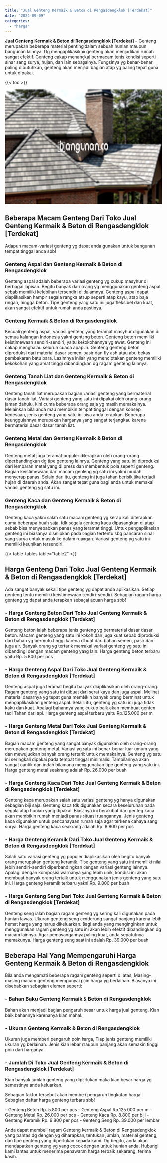 ```yaml
---
title: "Jual Genteng Kermaik & Beton di Rengasdengklok [Terdekat]"
date: "2024-09-09"
categories: 
  - "harga"
---
```


**Jual Genteng Kermaik & Beton di Rengasdengklok \[Terdekat\]** – Genteng merupakan beberapa material penting dalam sebuah hunian maupun bangunan lainnya. Dg mengaplikasikan genteng akan menjadikan rumah sangat efektif. Genteng cakap menangkal bermacam jenis kondisi seperti sinar sang surya, hujan, dan lain sebagainya. Fungsinya yg benar-benar paling dibutuhkan, genteng akan menjadi bagian atap yg paling tepat guna untuk dipakai.

{{< toc >}}

![Jual Genteng Kermaik & Beton di Rengasdengklok [Terdekat]](/images/genteng-minimalis-murah17.png)

## Beberapa Macam Genteng Dari Toko Jual Genteng Kermaik & Beton di Rengasdengklok \[Terdekat\]

Adapun macam-variasi genteng yg dapat anda gunakan untuk bangunan tempat tinggal anda sbb!

### Genteng Aspal dan Genteng Kermaik & Beton di Rengasdengklok

Genteng aspal adalah beberapa variasi genteng yg cukup masyhur di berbagai lapisan. Begitu banyak dari orang yg menggunakan genteng aspal sebab memiliki kelebihan tersendiri di dalamnya. Genteng aspal dapat diaplikasikan hampir segala rangka ataup seperti atap kayu, atap baja ringan, hingga beton. Tipe genteng yang satu ini juga fleksibel dan kuat, akan sangat efektif untuk rumah anda pastinya.

### Genteng Kermaik & Beton di Rengasdengklok

Kecuali genteng aspal, variasi genteng yang teramat masyhur digunakan di semua kalangan Indonesia yakni genteng beton. Genteng beton memiliki keistimewaan sendiri-sendiri, yaitu kekokohannya yg awet. Genteng ini cakap menghalau seluruh cuaca apapun. Genteng genteng beton diproduksi dari material dasar semen, pasir dan fly ash atau abu bekas pembakaran batu bara. Lazimnya inilah yang menciptakan genteng memiliki kekokohan yang amat tinggi dibandingkan dg ragam genteng lainnya.

### Genteng Tanah Liat dan Genteng Kermaik & Beton di Rengasdengklok

Genteng tanah liat merupakan bagian variasi genteng yang bermaterial dasar tanah liat. Variasi genteng yang satu ini dipakai oleh orang-orang jaman dahulu, kini cuma beberapa orang saja yg masih memakainya. Melainkan bila anda mau membikin tempat tinggal dengan konsep kedesaan, jenis genteng yang satu ini bisa anda terapkan. Beberapa keunggulannya merupakan harganya yang sangat terjangkau karena bermaterial dasar dasar tanah liat.

### Genteng Metal dan Genteng Kermaik & Beton di Rengasdengklok

Genteng metal juga teramat populer diterapkan oleh orang-orang diperbandingkan dg tipe genteng lainnya. Genteng yang satu ini diproduksi dari lembaran metal yang di press dan membentuk pola seperti genteng. Bagian keistimewaan dari macam genteng yg satu ini yakni mudah menyerap panas. Selain dari itu, genteng ini juga tahan berisik jika terjadi hujan di daerah anda. Akan sangat tepat guna bagi anda untuk memakai variasi genteng yg satu ini.

### Genteng Kaca dan Genteng Kermaik & Beton di Rengasdengklok

Genteng kaca yakni salah satu macam genteng yg kerap kali diterapkan cuma beberapa buah saja. tdk segala genteng kaca dipasangkan di atap sebab bisa menyebabkan panas yang teramat tinggi. Untuk pengaplikasian genteng ini biasanya diselipkan pada bagian tertentu sbg pancaran sinar sang surya untuk masuk ke dalam ruangan. Variasi genteng yg satu ini memiliki keunikan tersendiri.

{{< table-tables table="table2" >}}

## Harga Genteng Dari Toko Jual Genteng Kermaik & Beton di Rengasdengklok \[Terdekat\]

Ada sangat banyak sekali tipe genteng yg dapat anda aplikasikan. Setiap genteng tentu memiliki keistimewaan sendiri-sendiri. Sebagian ragam harga genteng yg dapat anda terapkan sebagai acuan harga sbb!

### \- Harga Genteng Beton Dari Toko Jual Genteng Kermaik & Beton di Rengasdengklok \[Terdekat\]

Genteng beton ialah beberapa jenis genteng yg bermaterial dasar dasar beton. Macam genteng yang satu ini kokoh dan juga kuat sebab diproduksi dari bahan yg bermutu tinggi karena dibuat dari bahan semen, pasir dan juga air. Banyak orang yg tertarik memakai variasi genteng yg satu ini dibandingi dengan macam genteng yang lain. Harga genteng beton terbaru yaitu Rp. 5.800 per pcs

### \- Harga Genteng Aspal Dari Toko Jual Genteng Kermaik & Beton di Rengasdengklok \[Terdekat\]

Genteng aspal juga teramat begitu banyak diaplikasikan oleh orang-orang. Ragam genteng yang satu ini dibuat dari serat kayu dan juga aspal. Melihat material dasarnya yg tepat guna membikin banyak orang berminat untuk mengaplikasikan genteng aspal. Selain itu, genteng yg satu ini juga tidak kaku dan kuat. Apalagi bahannya yang cukup baik akan membuat genten tadi Tahan dari api. Harga genteng aspal terbaru yaitu Rp.125.000 per m

### \- Harga Genteng Metal Dari Toko Jual Genteng Kermaik & Beton di Rengasdengklok \[Terdekat\]

Bagian macam genteng yang sangat banyak digunakan oleh orang-orang merupakan genteng metal. Variasi yg satu ini benar-benar luar umum yang dan mewujudkan banyak orang tertarik untuk memakainya. Genteng yg satu ini seringkali dipakai pada tempat tinggal minimalis. Tampilannya akan sangat cantik dan indah bilamana menggunakan tipe genteng yang satu ini. Harga genteng metal seakrang adalah Rp. 26.000 per buah

### \- Harga Genteng Kaca Dari Toko Jual Genteng Kermaik & Beton di Rengasdengklok \[Terdekat\]

Genteng kaca merupakan salah satu variasi genteng yg hanya digunakan sebagian biji saja. Genteng kaca tdk digunakan secara keseluruhan pada segala atap hunian yang dipakai. Biasanya ini berakibat dari genteg kaca akan membikin rumah menjadi panas situasi ruangannya. Jenis genteng kaca digunakan untuk pencahayaan rumah saja agar terkena cahaya sang surya. Harga genteng kaca seakrang adalah Rp. 8.800 per pcs

### \- Harga Genteng Keramik Dari Toko Jual Genteng Kermaik & Beton di Rengasdengklok \[Terdekat\]

Salah satu variasi genteng yg populer diaplikasikan oleh begitu banyak orang merupakan genteng keramik. Tipe genteng yang satu ini memiliki nilai lebih sendiri-sendiri diperbandingkan dengan variasi genteng lainnya. Apalagi dengan komposisi warnanya yang lebih unik, kondisi ini akan membuat banyak orang tertaik untuk menggunakan jenis genteng yang satu ini. Harga genteng keramik terbaru yakni Rp. 9.800 per buah

### \- Harga Genteng Seng Dari Toko Jual Genteng Kermaik & Beton di Rengasdengklok \[Terdekat\]

Genteng seng ialah bagian ragam genteng yg sering kali digunakan pada hunian lawas. Ukuran genteng seng cenderung sangat panjang karena lebih hemat harga yang harus dikeluarkan. Bagi anda yang menginginkan untuk menggunakan ragam genteng yg satu ini akan lebih efektif dibandingkan dg macam lainnya. Agar pemasangannya paling kuat, anda sepatutnya memakunya. Harga genteng seng saat ini adalah Rp. 39.000 per buah

## Beberapa Hal Yang Mempengaruhi Harga Genteng Kermaik & Beton di Rengasdengklok

Bila anda mengamati beberapa ragam genteng seperti di atas, Masing-masing macam genteng mempunyai poin harga yg berlainan. Biasanya ini disebabkan sebagian elemen seperti:

### \- Bahan Baku Genteng Kermaik & Beton di Rengasdengklok

Bahan akan menjadi bagian pengaruh besar untuk harga jual genteng. Kian baik bahannya karenanya kian mahal.

### \- Ukuran Genteng Kermaik & Beton di Rengasdengklok

Ukuran juga memberi pengaruh poin harga, Tiap jenis genteng memiliki ukuran yg berlainan. Jenis kian lebar maupun panjang akan semakin tinggi poin dari harganya.

### \- Jumlah Di Toko Jual Genteng Kermaik & Beton di Rengasdengklok \[Terdekat\]

Kian banyak jumlah genteng yang diperlukan maka kian besar harga yg semestinya anda keluarkan.

Sebagian faktor tersebut akan memberi pengaruh tingkatan harga. Sebagian daftar harga genteng terbaru sbb!

\- Genteng Beton Rp. 5.800 per pcs - Genteng Aspal Rp.125.000 per m - Genteng Metal Rp. 26.000 per pcs - Genteng Kaca Rp. 8.800 per biji - Genteng Keramik Rp. 9.800 per pcs - Genteng Seng Rp. 39.000 per lembar

Anda dapat membeli ragam Genteng Kermaik & Beton di Rengasdengklok yang pantas dg dengan yg diharapkan, tentukan jumlah, material genteng, dan tipe genteng yang diperlukan kepada kami. Dg begitu, anda akan mendapatkan genteng yg yang cocok dengan untuk hunian anda. Hubungi kami lantas untuk menerima penawaran harga terbaik sekarang, terima kasih.

